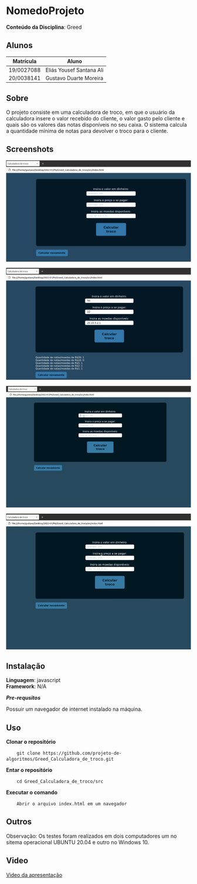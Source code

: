# NomedoProjeto

**Conteúdo da Disciplina**: Greed<br>

## Alunos
|Matrícula | Aluno |
| -- | -- |
| 19/0027088 |  Eliás Yousef Santana Ali |
| 20/0038141  | Gustavo Duarte Moreira |

## Sobre 
O projeto consiste em uma calculadora de troco, em que o usuário da calculadora insere o valor recebido do cliente, o valor gasto pelo cliente e quais são os valores das notas disponíveis no seu caixa. O sistema calcula a quantidade mínima de notas para devolver o troco para o cliente.


## Screenshots


![Exemplo de troco 1](img/calculatroco0.png)


![Exemplo de troco 1](img/calculatroco1.png)



![Exemplo de troco 1](img/calculatroco2.gif)



![Exemplo de troco 1](img/calculatroco3.gif)

## Instalação 
**Linguagem**: javascript<br>
**Framework**: N/A<br>

***Pre-requsitos***

Possuir um navegador de internet instalado na máquina.

## Uso 
**Clonar o repositório**
```
    git clone https://github.com/projeto-de-algoritmos/Greed_Calculadora_de_troco.git
```
**Entar o repositório**
```
    cd Greed_Calculadora_de_troco/src
```
**Executar o comando**
```
    Abrir o arquivo index.html em um navegador
```
## Outros 
Observação: Os testes foram realizados em dois computadores um no sitema operacional UBUNTU 20.04 e outro no Windows 10.



## Video

[Video da apresentação](video/Greed_Calculadora_de_troco.mp4)




